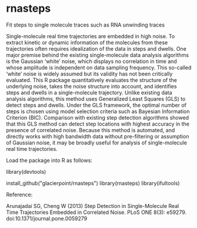 rnasteps
========

Fit steps to single molecule traces such as RNA unwinding traces

Single-molecule real time trajectories are embedded in high noise. To extract kinetic or dynamic information of the molecules from these trajectories often requires idealization of the data in steps and dwells. One major premise behind the existing single-molecule data analysis algorithms is the Gaussian ‘white’ noise, which displays no correlation in time and whose amplitude is independent on data sampling frequency. This so-called ‘white’ noise is widely assumed but its validity has not been critically evaluated. This R package quantitatively evaluates the structure of the underlying noise, takes the noise structure into account, and identifies steps and dwells in a single-molecule trajectory. Unlike existing data analysis algorithms, this method uses Generalized Least Squares (GLS) to detect steps and dwells. Under the GLS framework, the optimal number of steps is chosen using model selection criteria such as Bayesian Information Criterion (BIC). Comparison with existing step detection algorithms showed that this GLS method can detect step locations with highest accuracy in the presence of correlated noise. Because this method is automated, and directly works with high bandwidth data without pre-filtering or assumption of Gaussian noise, it may be broadly useful for analysis of single-molecule real time trajectories.

Load the package into R as follows:

library(devtools)

install_github("glacierpoint/rnasteps")
library(rnasteps)
library(ifultools)

Reference:

Arunajadai SG, Cheng W (2013) Step Detection in Single-Molecule Real Time Trajectories Embedded in Correlated Noise. PLoS ONE 8(3): e59279. doi:10.1371/journal.pone.0059279
